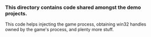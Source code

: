 ### This directory contains code shared amongst the demo projects.
This code helps injecting the game process, obtaining win32 handles 
owned by the game's process, and plenty more stuff.